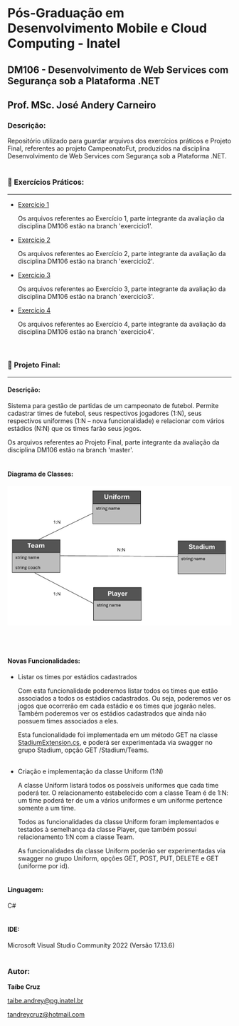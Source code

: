 # Pós-Graduação em Desenvolvimento Mobile e Cloud Computing - Inatel
## DM106 - Desenvolvimento de Web Services com Segurança sob a Plataforma .NET
## Prof. MSc. José Andery Carneiro
### Descrição:
Repositório utilizado para guardar arquivos dos exercícios práticos e Projeto Final, referentes ao projeto CampeonatoFut, produzidos na disciplina Desenvolvimento de Web Services com Segurança sob a Plataforma .NET.<br><br>
### 📂 Exercícios Práticos:


---

- [Exercício 1](https://github.com/tandreycruz/PG_Inatel_DM106_CampeonatoFut/tree/exercicio1)

  Os arquivos referentes ao Exercício 1, parte integrante da avaliação da disciplina DM106 estão na branch 'exercicio1'.

- [Exercício 2](https://github.com/tandreycruz/PG_Inatel_DM106_CampeonatoFut/tree/exercicio2)

  Os arquivos referentes ao Exercício 2, parte integrante da avaliação da disciplina DM106 estão na branch 'exercicio2'.

- [Exercício 3](https://github.com/tandreycruz/PG_Inatel_DM106_CampeonatoFut/tree/exercicio3)

  Os arquivos referentes ao Exercício 3, parte integrante da avaliação da disciplina DM106 estão na branch 'exercicio3'.

- [Exercício 4](https://github.com/tandreycruz/PG_Inatel_DM106_CampeonatoFut/tree/exercicio4)

  Os arquivos referentes ao Exercício 4, parte integrante da avaliação da disciplina DM106 estão na branch 'exercicio4'.<br><br><br>

### 📂 Projeto Final:


---
#### Descrição:
Sistema para gestão de partidas de um campeonato de futebol. Permite cadastrar times de futebol, seus respectivos jogadores (1:N), seus respectivos uniformes (1:N – nova funcionalidade) e relacionar com vários 
estádios (N:N) que os times farão seus jogos.
  
Os arquivos referentes ao Projeto Final, parte integrante da avaliação da disciplina DM106 estão na branch 'master'.
<br><br>

#### Diagrama de Classes:

![Diagrama de Classes](https://github.com/tandreycruz/PG_Inatel_DM106_CampeonatoFut/blob/master/images/DiagramaClassesCampeonatoFut_ProjetoFinal.jpg)


<br><br>
#### Novas Funcionalidades:
- Listar os times por estádios cadastrados 

  Com esta funcionalidade poderemos listar todos os times que estão associados a todos os estádios cadastrados. Ou seja, poderemos ver os jogos que ocorrerão em cada estádio e os times que jogarão neles. Também  poderemos ver os estádios cadastrados que ainda não possuem times associados a eles. 

  Esta funcionalidade foi implementada em um método GET na classe [StadiumExtension.cs](https://github.com/tandreycruz/PG_Inatel_DM106_CampeonatoFut/blob/master/CampeonatoFut_API/EndPoints/StadiumExtension.cs), e poderá ser experimentada via swagger no grupo Stadium, opção GET /Stadium/Teams. 
<br><br>
 

- Criação e implementação da classe Uniform (1:N) 

  A classe Uniform listará todos os possíveis uniformes que cada time poderá ter. O relacionamento estabelecido com a classe Team é de 1:N: um time poderá ter de um a vários uniformes e um uniforme pertence somente a um time. 

  Todos as funcionalidades da classe Uniform foram implementados e testados à semelhança da classe Player, que também possui relacionamento 1:N com a classe Team. 

  As funcionalidades da classe Uniform poderão ser experimentadas via swagger no grupo Uniform, opções GET, POST, PUT, DELETE e GET (uniforme por id).
<br><br>
#### Linguagem:
C#
<br><br>

#### IDE:
Microsoft Visual Studio Community 2022 (Versão 17.13.6)<br><br>



### Autor:
**Taíbe Cruz**

taibe.andrey@pg.inatel.br

tandreycruz@hotmail.com
